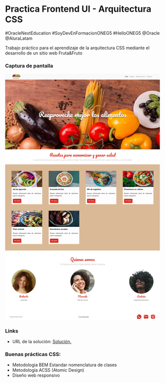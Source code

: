 # Practica Frontend UI - Arquitectura CSS

#OracleNextEducation #SoyDevEnFormacionONEG5 #HelloONEG5 @Oracle  @AluraLatam

Trabajo práctico para el aprendizaje de la arquitectura CSS mediante el desarrollo de un sitio web Fruta&Fruto



### Captura de pantalla

![Web design image](./assets/img/Desktop.png)


### Links

- URL de la solución: [Solución.](https://carlosmunera.github.io/arquitectura-css/)



### Buenas prácticas CSS:
- Metodologia BEM Estandar nomenclatura de clases 
- Metodología ACSS (Atomic Design)
- Diseño web responsivo





